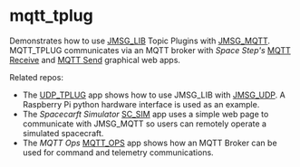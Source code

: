# mqtt_tplug
Demonstrates how to use [JMSG_LIB](https://github.com/cfs-apps/jmsg_lib) Topic Plugins with [JMSG_MQTT](https://github.com/cfs-apps/jmsg_mqtt). MQTT_TPLUG communicates via an MQTT broker with _Space Step's_ [MQTT Receive](https://spacesteps.com/mqtt_receive) and [MQTT Send](https://spacesteps.com/mqtt_send) graphical web apps.

Related repos:
- The [UDP_TPLUG](https://github.com/cfs-apps/udp_tplug) app shows how to use JMSG_LIB with [JMSG_UDP](https://github.com/cfs-apps/jmsg_udp). A Raspberry Pi python hardware interface is used as an example. 
- The _Spacecarft Simulator_ [SC_SIM](https://github.com/cfs-apps/sc_sim) app uses a simple web page to communicate with JMSG_MQTT so users can remotely operate a simulated spacecraft. 
- The _MQTT Ops_ [MQTT_OPS](https://github.com/cfs-apps/udp_tplug) app shows how an MQTT Broker can be used for command and telemetry communications.


